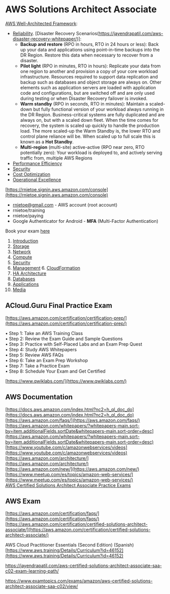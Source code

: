 # AWS Solutions Architect Associate

[AWS Well-Architected Framework](https://wa.aws.amazon.com/index.en.html):

* [Reliability](https://wa.aws.amazon.com/wat.pillar.reliability.en.html). [Disaster Recovery Scenarios(https://jayendrapatil.com/aws-disaster-recovery-whitepaper/)]:
    * **Backup and restore** (RPO in hours, RTO in 24 hours or less): Back up your data and applications using point-in-time backups into the DR Region. Restore this data when necessary to recover from a disaster.
    * **Pilot light** (RPO in minutes, RTO in hours): Replicate your data from one region to another and provision a copy of your core workload infrastructure. Resources required to support data replication and backup such as databases and object storage are always on. Other elements such as application servers are loaded with application code and configurations, but are switched off and are only used during testing or when Disaster Recovery failover is invoked.
    * **Warm standby** (RPO in seconds, RTO in minutes): Maintain a scaled-down but fully functional version of your workload always running in the DR Region. Business-critical systems are fully duplicated and are always on, but with a scaled down fleet. When the time comes for recovery, the system is scaled up quickly to handle the production load. The more scaled-up the Warm Standby is, the lower RTO and control plane reliance will be. When scaled up to full scale this is known as a **Hot Standby**.
    * **Multi-region** (multi-site) active-active (RPO near zero, RTO potentially zero): Your workload is deployed to, and actively serving traffic from, multiple AWS Regions
* [Performance Efficiency](https://wa.aws.amazon.com/wat.pillar.performance.en.html)
* [Security](https://wa.aws.amazon.com/wat.pillar.security.en.html)
* [Cost Optimization](https://wa.aws.amazon.com/wat.pillar.costOptimization.en.html)
* [Operational Excellence](https://wa.aws.amazon.com/wat.pillar.operationalExcellence.en.html)

[https://rnietoe.signin.aws.amazon.com/console](https://rnietoe.signin.aws.amazon.com/console)

* rnietoe@gmail.com - AWS account (root account)
* rnietoe/training
* rnietoe/paying
* Google Authenticator for Android - **MFA** (Multi-Factor Authentication)

Book your exam [here](https://www.aws.training/certification)

1. [Introduction](01-Introduction.md)
2. [Storage](02-Storage.md)
3. [Network](03-Network.md)
4. [Compute](04-Compute.md)
5. [Security](05-Security.md)
6. [Management](06-Management.md)
    6. [CloudFormation](CloudFormation/06-CloudFormation.md)
7. [HA Architecture](07-Architecture.md)
8. [Databases](08-Databases.md)
9. [Applications](09-Applications.md)
10. [Media](10-Media.md)

## ACloud.Guru Final Practice Exam  
[https://aws.amazon.com/certification/certification-prep/](https://aws.amazon.com/certification/certification-prep/)

• Step 1: Take an AWS Training Class  
• Step 2: Review the Exam Guide and Sample Questions  
• Step 3: Practice with Self-Placed Labs and an Exam Prep Quest  
• Step 4: Study AWS Whitepapers  
• Step 5: Review AWS FAQs  
• Step 6: Take an Exam Prep Workshop  
• Step 7: Take a Practice Exam  
• Step 8: Schedule Your Exam and Get Certified  

[https://www.qwiklabs.com/](https://www.qwiklabs.com/)

## AWS Documentation
[https://docs.aws.amazon.com/index.html?nc2=h_ql_doc_do](https://docs.aws.amazon.com/index.html?nc2=h_ql_doc_do)  
[https://aws.amazon.com/faqs/](https://aws.amazon.com/faqs/)  
[https://aws.amazon.com/whitepapers/?whitepapers-main.sort-by=item.additionalFields.sortDate&whitepapers-main.sort-order=desc](https://aws.amazon.com/whitepapers/?whitepapers-main.sort-by=item.additionalFields.sortDate&whitepapers-main.sort-order=desc)    
[https://www.youtube.com/c/amazonwebservices/videos](https://www.youtube.com/c/amazonwebservices/videos)  
[https://aws.amazon.com/architecture/](https://aws.amazon.com/architecture/)  
[https://aws.amazon.com/new/](https://aws.amazon.com/new/)  
[https://www.meetup.com/es/topics/amazon-web-services/](https://www.meetup.com/es/topics/amazon-web-services/)  
[AWS Certified Solutions Architect Associate Practice Exams](https://www.udemy.com/course/aws-certified-solutions-architect-associate-practice-tests-k/)

## AWS Exam  
[https://aws.amazon.com/certification/faqs/](https://aws.amazon.com/certification/faqs/)  
[https://aws.amazon.com/certification/certified-solutions-architect-associate/](https://aws.amazon.com/certification/certified-solutions-architect-associate/)

AWS Cloud Practitioner Essentials (Second Edition) (Spanish)
[https://www.aws.training/Details/Curriculum?id=46152](https://www.aws.training/Details/Curriculum?id=46152)

https://jayendrapatil.com/aws-certified-solutions-architect-associate-saa-c02-exam-learning-path/

https://www.examtopics.com/exams/amazon/aws-certified-solutions-architect-associate-saa-c02/view/

